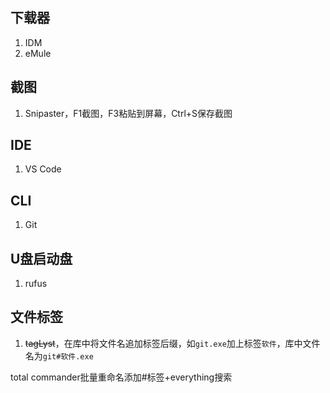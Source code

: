 ## 下载器

1. IDM
2. eMule

## 截图

1. Snipaster，F1截图，F3粘贴到屏幕，Ctrl+S保存截图

## IDE

1. VS Code

## CLI

1. Git

## U盘启动盘

1. rufus

## 文件标签

1. ~~tagLyst~~，在库中将文件名追加标签后缀，如`git.exe`加上标签`软件`，库中文件名为`git#软件.exe`

total commander批量重命名添加#标签+everything搜索
